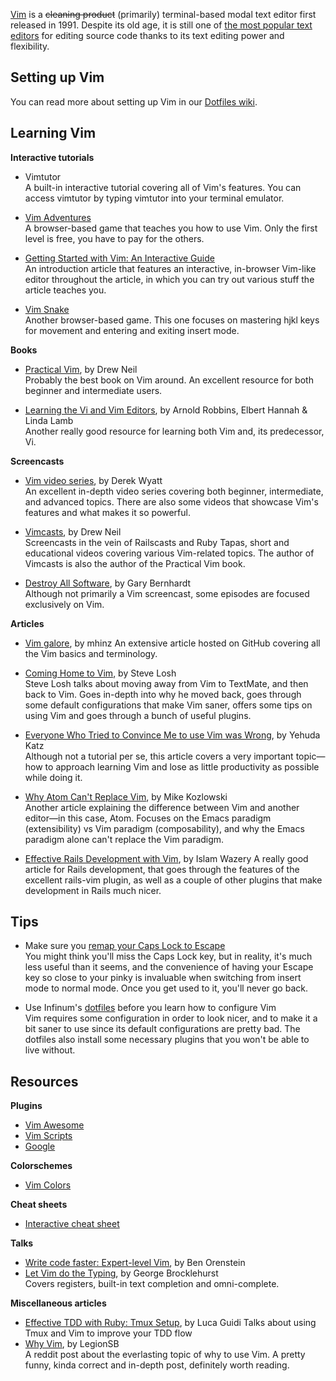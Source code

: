 [Vim](https://en.wikipedia.org/wiki/Vim_%28text_editor%29) is a ~~cleaning
product~~ (primarily) terminal-based modal text editor first released in 1991.
Despite its old age, it is still one of [the most popular text editors](http://www.askr.me/ruby#ember1447) for
editing source code thanks to its text editing power and flexibility.

## Setting up Vim
You can read more about setting up Vim in our [Dotfiles wiki](https://github.com/infinum/dotfiles/wiki/Setting-up-Vim).

## Learning Vim
**Interactive tutorials**
* Vimtutor  
A built-in interactive tutorial covering all of Vim's features. You can access vimtutor by typing vimtutor into your terminal emulator.

* [Vim Adventures](http://vim-adventures.com/)  
A browser-based game that teaches you how to use Vim. Only the first level is
free, you have to pay for the others.

* [Getting Started with Vim: An Interactive Guide](https://scotch.io/tutorials/getting-started-with-vim-an-interactive-guide)    
An introduction article that features an interactive, in-browser Vim-like editor throughout the article, in which you can try out various stuff the article teaches you.

* [Vim Snake](http://www.vimsnake.com/)  
Another browser-based game. This one focuses on mastering hjkl keys for movement and entering and exiting insert mode.

**Books**
* [Practical Vim](https://github.com/doomzhou/vlb/raw/master/Practical-Vim-Edit-Text-at-the-Speed-of-Thought.pdf), by Drew Neil  
Probably the best book on Vim around. An excellent resource for both beginner and
intermediate users.

* [Learning the Vi and Vim Editors](http://pntpm4.ulb.ac.be/pntpm/Files/OReilly.Learning.the.vi.and.Vim.Editors.7th.Edition.Jul.2008.pdf), by Arnold Robbins, Elbert Hannah & Linda Lamb  
Another really good resource for learning both Vim and, its predecessor, Vi.

**Screencasts**
* [Vim video series](http://derekwyatt.org/vim/tutorials/), by Derek Wyatt  
An excellent in-depth video series covering both beginner, intermediate, and
advanced topics. There are also some videos that showcase Vim's features and what makes
it so powerful.

* [Vimcasts](http://vimcasts.org/), by Drew Neil  
Screencasts in the vein of Railscasts and Ruby Tapas, short and educational
videos covering various Vim-related topics. The author of Vimcasts is also the
author of the Practical Vim book.

* [Destroy All Software](https://www.destroyallsoftware.com/screencasts), by Gary Bernhardt  
Although not primarily a Vim screencast, some episodes are focused exclusively on
Vim.

**Articles**
* [Vim galore](https://github.com/mhinz/vim-galore), by mhinz
An extensive article hosted on GitHub covering all the Vim basics and terminology.

* [Coming Home to Vim](http://stevelosh.com/blog/2010/09/coming-home-to-vim/), by Steve Losh  
Steve Losh talks about moving away from Vim to TextMate, and then back to Vim.
Goes in-depth into why he moved back, goes through some default configurations
that make Vim saner, offers some tips on using Vim and goes through a bunch of
useful plugins.

* [Everyone Who Tried to Convince Me to use Vim was Wrong](http://yehudakatz.com/2010/07/29/everyone-who-tried-to-convince-me-to-use-vim-was-wrong/), by Yehuda Katz  
Although not a tutorial per se, this article covers a very important topic—how
to approach learning Vim and lose as little productivity as possible
while doing it.

* [Why Atom Can't Replace Vim](https://medium.com/@mkozlows/why-atom-cant-replace-vim-433852f4b4d1#.swjzx91hf), by Mike Kozlowski  
Another article explaining the difference between Vim and another editor—in this case, Atom. Focuses on the Emacs paradigm (extensibility) vs Vim paradigm
(composability), and why the Emacs paradigm alone can't replace the Vim paradigm.

* [Effective Rails Development with Vim](http://www.sitepoint.com/effective-rails-development-vim/), by Islam Wazery
A really good article for Rails development, that goes through the features of the excellent rails-vim plugin, as well as a couple of other plugins that make development in Rails much nicer.

## Tips
* Make sure you [remap your Caps Lock to Escape](http://stackoverflow.com/a/8437594)  
You might think you'll miss the Caps Lock key, but in reality, it's much less
useful than it seems, and the convenience of having your Escape key so close
to your pinky is invaluable when switching from insert mode to normal mode. Once
you get used to it, you'll never go back.

* Use Infinum's [dotfiles](https://github.com/infinum/dotfiles) before you learn how to configure Vim  
Vim requires some configuration in order to look nicer, and to make it a bit
saner to use since its default configurations are pretty bad. The dotfiles also
install some necessary plugins that you won't be able to live without.

## Resources
**Plugins**
* [Vim Awesome](http://vimawesome.com/)
* [Vim Scripts](http://www.vim.org/scripts/)
* [Google](http://www.google.com/)

**Colorschemes**
* [Vim Colors](http://vimcolors.com/)

**Cheat sheets**
* [Interactive cheat sheet](http://sheet.shiar.nl/vi/)

**Talks**
* [Write code faster: Expert-level Vim](https://www.youtube.com/watch?v=SkdrYWhh-8s), by Ben Orenstein  
* [Let Vim do the Typing](https://www.youtube.com/watch?v=SkdrYWhh-8s), by George Brocklehurst  
Covers registers, built-in text completion and omni-complete.

**Miscellaneous articles**
* [Effective TDD with Ruby: Tmux Setup](http://lucaguidi.com/2015/11/17/effective-tdd-with-ruby-tmux-setup/), by Luca Guidi
Talks about using Tmux and Vim to improve your TDD flow
* [Why Vim](https://www.reddit.com/r/ProgrammerHumor/comments/338tx5/vim/), by LegionSB  
A reddit post about the everlasting topic of why to use Vim. A pretty funny, kinda correct and in-depth post, definitely worth reading.
